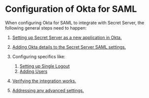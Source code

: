 [title]: # (Configuration)
[tags]: # (introduction)
[priority]: # (100)
# Configuration of Okta for SAML

When configuring Okta for SAML to integrate with Secret Server, the following general steps need to happen:

1. [Setting up Secret Server as a new application in Okta.](steps/index.md)
2. [Adding Okta details to the Secret Server SAML settings.](steps/secret-server.md)
3. Configuring specifics like:

   1. [Setting up Single Logout](steps/single-logout.md)
   2. [Adding Users](steps/add-users.md)

4. [Verifying the integration works.](steps/verify.md)
5. [Addressing any advanced settings.](steps/advanced.md)
